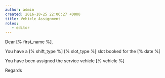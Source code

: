 ```yaml
---
author: admin
created: 2016-10-25 22:06:27 +0000
title: Vehicle Assignment
roles:
   - editor
---
```


Dear [% first_name %],

You have a [% shift_type %] [% slot_type %] slot booked for the [% date %]

You have been assigned the service vehicle [% vehicle %]

Regards
